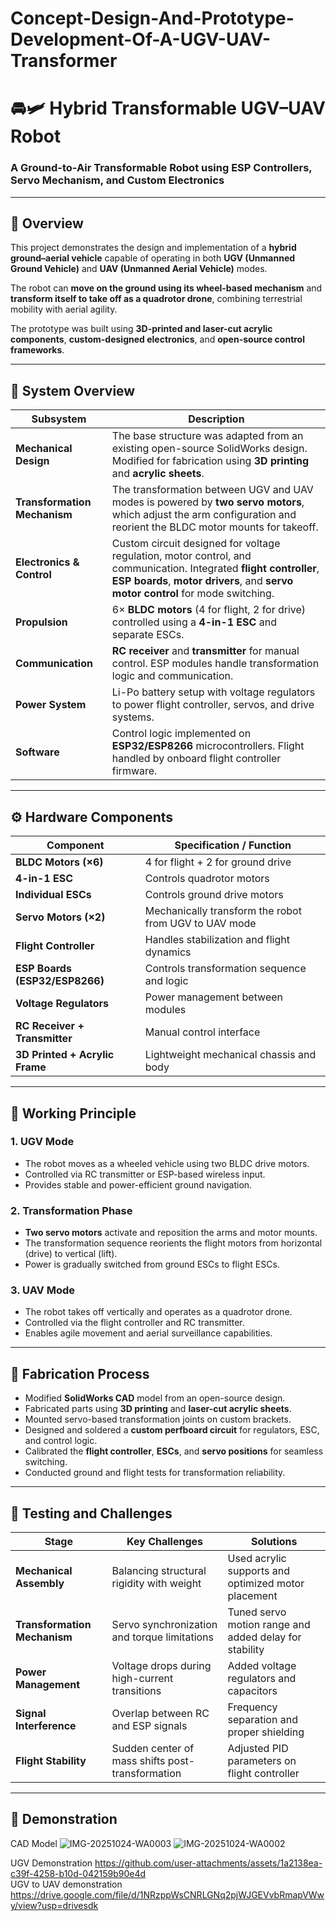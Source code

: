 # Concept-Design-And-Prototype-Development-Of-A-UGV-UAV-Transformer

# 🚘🛩️ Hybrid Transformable UGV–UAV Robot  
### A Ground-to-Air Transformable Robot using ESP Controllers, Servo Mechanism, and Custom Electronics  

---

## 📖 Overview  
This project demonstrates the design and implementation of a **hybrid ground–aerial vehicle** capable of operating in both **UGV (Unmanned Ground Vehicle)** and **UAV (Unmanned Aerial Vehicle)** modes.  

The robot can **move on the ground using its wheel-based mechanism** and **transform itself to take off as a quadrotor drone**, combining terrestrial mobility with aerial agility.  

The prototype was built using **3D-printed and laser-cut acrylic components**, **custom-designed electronics**, and **open-source control frameworks**.  

---

## 🧩 System Overview  

| Subsystem | Description |
|------------|-------------|
| **Mechanical Design** | The base structure was adapted from an existing open-source SolidWorks design. Modified for fabrication using **3D printing** and **acrylic sheets**. |
| **Transformation Mechanism** | The transformation between UGV and UAV modes is powered by **two servo motors**, which adjust the arm configuration and reorient the BLDC motor mounts for takeoff. |
| **Electronics & Control** | Custom circuit designed for voltage regulation, motor control, and communication. Integrated **flight controller**, **ESP boards**, **motor drivers**, and **servo motor control** for mode switching. |
| **Propulsion** | 6× **BLDC motors** (4 for flight, 2 for drive) controlled using a **4-in-1 ESC** and separate ESCs. |
| **Communication** | **RC receiver** and **transmitter** for manual control. ESP modules handle transformation logic and communication. |
| **Power System** | Li-Po battery setup with voltage regulators to power flight controller, servos, and drive systems. |
| **Software** | Control logic implemented on **ESP32/ESP8266** microcontrollers. Flight handled by onboard flight controller firmware. |

---

## ⚙️ Hardware Components  

| Component | Specification / Function |
|------------|---------------------------|
| **BLDC Motors (×6)** | 4 for flight + 2 for ground drive |
| **4-in-1 ESC** | Controls quadrotor motors |
| **Individual ESCs** | Controls ground drive motors |
| **Servo Motors (×2)** | Mechanically transform the robot from UGV to UAV mode |
| **Flight Controller** | Handles stabilization and flight dynamics |
| **ESP Boards (ESP32/ESP8266)** | Controls transformation sequence and logic |
| **Voltage Regulators** | Power management between modules |
| **RC Receiver + Transmitter** | Manual control interface |
| **3D Printed + Acrylic Frame** | Lightweight mechanical chassis and body |

---

## 🧠 Working Principle  

### 1. UGV Mode  
- The robot moves as a wheeled vehicle using two BLDC drive motors.  
- Controlled via RC transmitter or ESP-based wireless input.  
- Provides stable and power-efficient ground navigation.  

### 2. Transformation Phase  
- **Two servo motors** activate and reposition the arms and motor mounts.  
- The transformation sequence reorients the flight motors from horizontal (drive) to vertical (lift).  
- Power is gradually switched from ground ESCs to flight ESCs.  

### 3. UAV Mode  
- The robot takes off vertically and operates as a quadrotor drone.  
- Controlled via the flight controller and RC transmitter.  
- Enables agile movement and aerial surveillance capabilities.  

---

## 🧰 Fabrication Process  

- Modified **SolidWorks CAD** model from an open-source design.  
- Fabricated parts using **3D printing** and **laser-cut acrylic sheets**.  
- Mounted servo-based transformation joints on custom brackets.  
- Designed and soldered a **custom perfboard circuit** for regulators, ESC, and control logic.  
- Calibrated the **flight controller**, **ESCs**, and **servo positions** for seamless switching.  
- Conducted ground and flight tests for transformation reliability.  

---

## 🧪 Testing and Challenges  

| Stage | Key Challenges | Solutions |
|--------|----------------|-----------|
| **Mechanical Assembly** | Balancing structural rigidity with weight | Used acrylic supports and optimized motor placement |
| **Transformation Mechanism** | Servo synchronization and torque limitations | Tuned servo motion range and added delay for stability |
| **Power Management** | Voltage drops during high-current transitions | Added voltage regulators and capacitors |
| **Signal Interference** | Overlap between RC and ESP signals | Frequency separation and proper shielding |
| **Flight Stability** | Sudden center of mass shifts post-transformation | Adjusted PID parameters on flight controller |

---

## 📸 Demonstration
CAD Model
![IMG-20251024-WA0003](https://github.com/user-attachments/assets/e8ff7b5c-fe5a-4503-b0a1-5e901a7679d5)
![IMG-20251024-WA0002](https://github.com/user-attachments/assets/0d69fa6c-f748-469f-8616-5b935c1b27d0)

UGV Demonstration
https://github.com/user-attachments/assets/1a2138ea-c39f-4258-b10d-042159b90e4d
<br>
UGV to UAV demonstration
https://drive.google.com/file/d/1NRzppWsCNRLGNq2pjWJGEVvbRmapVWwy/view?usp=drivesdk


